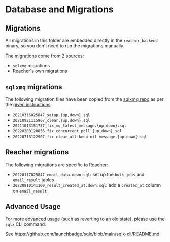 # Database and Migrations

## Migrations

All migrations in this folder are embedded directly in the `reacher_backend` binary, so you don't need to run the migrations manually.

The migrations come from 2 sources:
- `sqlxmq` migrations
- Reacher's own migrations

## `sqlxmq` migrations

The following migration files have been copied from the [sqlxmq repo](https://github.com/Diggsey/sqlxmq) as per the [given instructions](https://github.com/Diggsey/sqlxmq/blob/6d3ed6fb99e7592e370a7f3ec074ce0bebae62fd/README.md?plain=1#L111):

- `20210316025847_setup.{up,down}.sql`
- `20210921115907_clear.{up,down}.sql`
- `20211013151757_fix_mq_latest_message.{up,down}.sql`
- `20220208120856_fix_concurrent_poll.{up,down}.sql`
- `20220713122907_fix-clear_all-keep-nil-message.{up,down}.sql`

## Reacher migrations

The following migrations are specific to Reacher:

- `20220117025847_email_data.down.sql`: set up the `bulk_jobs` and `email_result` tables
- `20220810141100_result_created_at.down.sql`: add a `created_at` column  on `email_result`

## Advanced Usage

For more advanced usage (such as reverting to an old state), please use the `sqlx` CLI command.

See https://github.com/launchbadge/sqlx/blob/main/sqlx-cli/README.md
